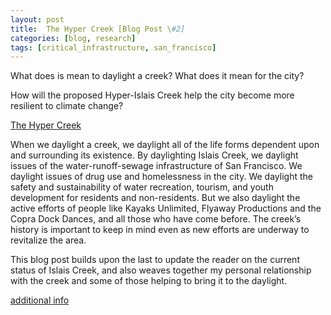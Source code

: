 ```yaml
---
layout: post
title:  The Hyper Creek [Blog Post \#2]
categories: [blog, research]
tags: [critical_infrastructure, san_francisco]
---
```


What does is mean to daylight a creek? What does it mean for the city?

How will the proposed Hyper-Islais Creek help the city become more resilient to climate change?

[The Hyper Creek](https://www.youtube.com/watch?v=BVtmxwOPAaw)

When we daylight a creek, we daylight all of the life forms dependent upon and surrounding its existence. By daylighting Islais Creek, we daylight issues of the water-runoff-sewage infrastructure of San Francisco. We daylight issues of drug use and homelessness in the city. We daylight the safety and sustainability of water recreation, tourism, and youth development for residents and non-residents. But we also daylight the active efforts of people like Kayaks Unlimited, Flyaway Productions and the Copra Dock Dances, and all those who have come before. The creek’s history is important to keep in mind even as new efforts are underway to revitalize the area.

This blog post builds upon the last to update the reader on the current status of Islais Creek, and also weaves together my personal relationship with the creek and some of those helping to bring it to the daylight.

[additional info](https://www.eco-business.com/opinion/how-the-urban-nexus-will-make-your-city-more-resource-efficient/)


